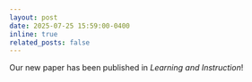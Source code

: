 ```yaml
---
layout: post
date: 2025-07-25 15:59:00-0400
inline: true
related_posts: false
---
```


Our new paper has been published in <i>Learning and Instruction</i>!